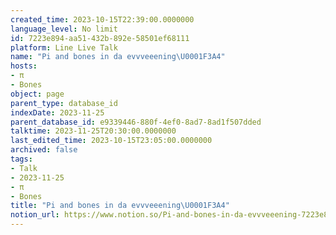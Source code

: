 ```yaml
---
created_time: 2023-10-15T22:39:00.0000000
language_level: No limit
id: 7223e894-aa51-432b-892e-58501ef68111
platform: Line Live Talk
name: "Pi and bones in da evvveeening\U0001F3A4"
hosts:
- π
- Bones
object: page
parent_type: database_id
indexDate: 2023-11-25
parent_database_id: e9339446-880f-4ef0-8ad7-8ad1f507dded
talktime: 2023-11-25T20:30:00.0000000
last_edited_time: 2023-10-15T23:05:00.0000000
archived: false
tags:
- Talk
- 2023-11-25
- π
- Bones
title: "Pi and bones in da evvveeening\U0001F3A4"
notion_url: https://www.notion.so/Pi-and-bones-in-da-evvveeening-7223e894aa51432b892e58501ef68111
---
```



   
   
   
   

   
























